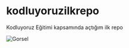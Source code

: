 # kodluyoruzilkrepo
Kodluyoruz Eğitimi kapsamında açtığım ilk repo

![Gorsel](https://encrypted-tbn0.gstatic.com/images?q=tbn:ANd9GcQPnqGtY5hPQu-8scGFONUXDTOWQvkdsi9Oag&usqp=CAU)
